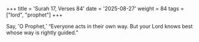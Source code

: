+++
title = 'Surah 17, Verses 84'
date = '2025-08-27'
weight = 84
tags = ["lord", "prophet"]
+++

Say, ˹O Prophet,˺ “Everyone acts in their own way. But your Lord knows best whose way is rightly guided.”